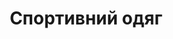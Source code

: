---
title: Спортивний одяг
image: '/image/directs/sportswear.png'
description: "Спортивний одяг має багато переваг, які роблять його необхідним для занять фізичними вправами та спортом:<br><br>

    &#9;1. Комфорт: спортивний одяг зазвичай виготовляється з тканин, які дихають та не викликають дискомфорту при виконанні рухів. Він має прекрасну вентиляцію та не залишає відчуття вологості.<br><br>

    &#9;2. Зручність: спортивний одяг розроблений з урахуванням рухів, які необхідно виконувати під час занять фізичними вправами та спортом. Це дозволяє спортсменам вільно рухатися та виконувати різноманітні вправи.<br><br>

    &#9;3. Підтримка: спортивний одяг, зокрема компресійний, може надавати підтримку м'язам під час фізичних навантажень та зменшувати ризик травм.<br><br>

    &#9;4. Захист: деякі види спортивного одягу, наприклад, шоломи та захисні шини, допомагають захистити спортсменів від травм під час занять спортом.<br><br>

Cпортивний одяг дуже важливий для тих, хто займається фізичними вправами та спортом, оскільки він забезпечує комфорт, зручність, підтримку, захист та покращує ефективність спортсменів. При виборі спортивного одягу необхідно звернути увагу на його функціональність, якість тканини, дизайн та розмір."
---
